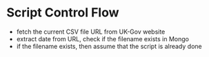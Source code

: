 # Script Control Flow

- fetch the current CSV file URL from UK-Gov website
- extract date from URL, check if the filename exists in Mongo
- if the filename exists, then assume that the script is already done
